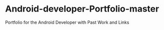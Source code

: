 # Android-developer-Portfolio-master
 
Portfolio for the Android Developer with Past Work and Links
